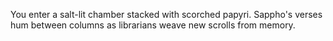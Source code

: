 You enter a salt-lit chamber stacked with scorched papyri. Sappho's verses hum between columns as librarians weave new scrolls from memory.
